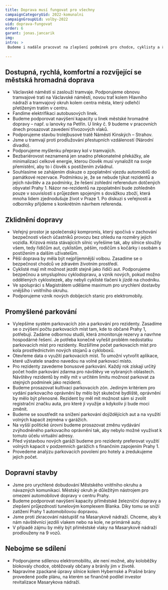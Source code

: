 ```yaml
---
title: Doprava musí fungovat pro všechny
campaignCategoryUid: 2022-komunalni
campaignGroupUid: volby-2022
uid: doprava-fungovat
order: 6
garant: jonas.jancarik
img: 
intro: >
 Budeme i nadále pracovat na zlepšení podmínek pro chodce, cyklisty a řidiče. Chceme i nadále rozvíjet sdílenou a nesdílenou mobilitu. Budeme podporovat Magistrát při zkvalitňování, zrychlování a posilování městské hromadné dopravy. Prioritou pro nás je řešit parkování s důrazem na potřeby místních občanů. Vytvoříme klidné, bezpečné a zdravé místo pro život, aby se obyvatelé Prahy 1 dostali tam, kam potřebují, aby si v městské hromadné dopravě mohli sednout a aby pohodlně zaparkovali své auto nebo kolo. Budeme hledat možnosti snižování zatížení Prahy 1 automobilovou dopravou, nikoli ovšem na úkor dopravní obslužnosti.
  
---
```

  
 ## Dostupná, rychlá, komfortní a rozvíjející se městská hromadná doprava
  
- Václavské náměstí si zaslouží tramvaje. Podporujeme obnovu tramvajové trati na Václavské náměstí, novou trať kolem Hlavního nádraží a tramvajový okruh kolem centra města, který odlehčí přetíženým tratím v centru.
- Fandíme elektrifikaci autobusových linek.
- Budeme podporovat navýšení kapacity u linek městské hromadné dopravy – např. u lanovky na Petřín. U linky č. 9 budeme v pracovních dnech prosazovat zavedení třívozových vlaků.
- Podporujeme stavbu trolejbusové tratě Náměstí Kinských – Strahov.
- Jsme u tramvají proti prodlužování přestupních vzdáleností (Národní divadlo).
- Podporujeme myšlenku přepravy kol v tramvajích.
- Bezbariérovost neznamená jen snadno překonatelné překážky, ale minimalizaci celkové energie, kterou člověk musí vynaložit na svoje přemístění, aby to i člověk s postižením zvládnul.
- Souhlasíme se zahájením diskuze o zpoplatnění vjezdu automobilů do památkové rezervace. Podmínkou je, že se nebude týkat rezidentů a jejich návštěv a za podmínky, že řešení zohlední referendum dotčených obyvatel Prahy 1. Názor ne-rezidentů na zpoplatnění bude zohledněn pouze v souvislosti s průjezdem spojeným s dovážkou zboží, která mnoha lidem zjednodušuje život v Praze 1. Po diskuzi s veřejností a odborníky přijdeme s konkrétním návrhem referenda.

## Zklidnění dopravy

- Veřejný prostor je společenský kompromis, který spočívá v zachování bezpečnosti všech účastníků provozu bez ohledu na rozměry jejich vozidla. Krizová místa stávajících silnic vyřešíme tak, aby silnice sloužily všem, tedy řidičům aut, cyklistům, pěším, rodičům s kočárky i osobám s postižením a dalším uživatelům.
- Pěší doprava by měla být nejpříjemnější volbou. Zasadíme se o bezpečnost chodců ve zdravém životním prostředí.
- Cyklisté mají mít možnost jezdit stejně jako řidiči aut. Podporujeme bezpečnou a smysluplnou cyklodopravu, a vznik nových, pokud možno oddělených cyklostezek, aby nebyli cyklisté tlačeni k jízdě na chodníku.
- Ve spolupráci s Magistrátem uděláme maximum pro urychlení dostavby vnějšího i vnitřního okruhu.
- Podporujeme vznik nových dobíjecích stanic pro elektromobily.

## Promyšlené parkování

- Vylepšíme systém parkovacích zón a parkování pro rezidenty. Zasadíme se o zvýšení počtu parkovacích míst tam, kde to občané Prahy 1, potřebují. Zadáme odbornou studii, která zmonitoruje rezervy a navrhne hospodárné řešení. Je potřeba konečně vyřešit problém nedostatku parkovacích míst pro rezidenty. Rozšíříme počet parkovacích míst pro kola prostřednictvím nových stojanů a cykloboxů. 
- Otevřeme data o využití parkovacích míst. To umožní vytvořit aplikace, které uživatele snadno navedou na volné parkovací místo.
- Pro rezidenty zavedeme bonusové parkování. Každý rok získají určitý počet hodin parkování zdarma pro návštěvy ve vybraných oblastech. Návštěvy rezidentů by měly mít v určitém limitu možnost parkovat za stejných podmínek jako rezidenti.
- Budeme prosazovat kultivaci parkovacích zón. Jediným kritériem pro vydání parkovacího oprávnění by mělo být skutečné bydliště, oprávnění by mělo být přenosné. Rezident by měl mít možnost sám si zvolit registrační značku auta, pro které ji využije a kdykoliv ji bude moci změnit.
- Budeme se soustředit na snížení parkování dojíždějících aut a na využití volných kapacit zejména v garážích.
- Na vyšší politické úrovni budeme prosazovat změnu vydávání zvýhodněného parkovacího oprávnění tak, aby nebylo možné využívat k tomuto účelu virtuální adresy.
- Před výstavbou nových garáží budeme pro rezidenty preferovat využití volných kapacit v podzemních garážích s finančním zapojením Prahy 1.
- Provedeme analýzu parkovacích povolení pro hotely a zredukujeme jejich počet.

## Dopravní stavby

- Jsme pro urychlené dobudování Městského vnitřního okruhu a návazných komunikací. Městský okruh je důležitým nástrojem pro omezení automobilové dopravy v centru Prahy.
- Budeme podporovat navýšení kapacity příměstské železniční dopravy a zlepšení průjezdnosti tunelovým komplexem Blanka. Díky tomu se sníží zatížení Prahy 1 automobilovou dopravou.
- Jsme proti zkracování nástupišť na Masarykově nádraží. Chceme, aby k nám návštěvníci jezdili vlakem nebo na kole, ne primárně auty.
- V případě zájmu by měly být příměstské vlaky na Masarykově nádraží prodlouženy na 9 vozů.

## Nebojme se sdílení

- Podporujeme sdílenou elektromobilitu, ale není možné, aby koloběžky blokovaly chodce, obtěžovaly občany a bránily jim v životě.
- Napravíme zpackané úpravy silnice kolem Hybernské a Prašné brány provedené podle plánu, na kterém se finančně podílel investor revitalizace Masarykova nádraží.
